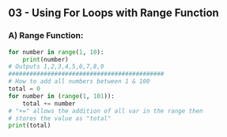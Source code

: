 ## 03 - Using For Loops with Range Function

### A) Range Function:
~~~python
for number in range(1, 10):
    print(number)
# Outputs 1,2,3,4,5,6,7,8,9
############################################
# How to add all numbers between 1 & 100
total = 0
for number in (range(1, 101)):
    total += number
# "+=" allows the addition of all var in the range then 
# stores the value as "total"
print(total)
~~~